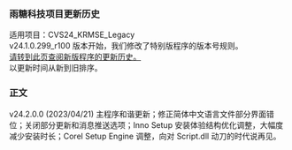 ### 雨糖科技项目更新历史
适用项目：CVS24_KRMSE_Legacy<br>
v24.1.0.299_r100 版本开始，我们修改了特别版程序的版本号规则。<br>
[请转到此页查阅新版程序的更新历史。](https://github.com/RainCandyTech/RCProject_UpdateHistory/blob/main/CVS24_KRMSE.md)<br>
以更新时间从新到旧排序。
### 正文
v24.2.0.0 (2023/04/21)
主程序和谐更新；修正简体中文语言文件部分界面错位；关闭部分更新和消息推送选项；Inno Setup 安装体验结构优化调整，大幅度减少安装时长；Corel Setup Engine 调整，向对 Script.dll 动刀的时代说再见。